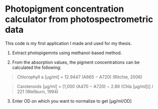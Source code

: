 # Photopigment concentration calculator from photospectrometric data
This code is my first application I made and used for my thesis.

1. Extract photopigemnts using methanol-based method.

2. From the absorption values, the pigment concentrations can be calculated the following:
> Chlorophyll a [μg/ml] = 12.9447 (A665 − A720) (Ritchie, 2006)

> Carotenoids [μg/ml] = [1,000 (A470 − A720) − 2.86 (Chla [μg/ml])] / 221 (Wellburn, 1994)

3. Enter OD on which you want to normalize to get [μg/ml/OD]
